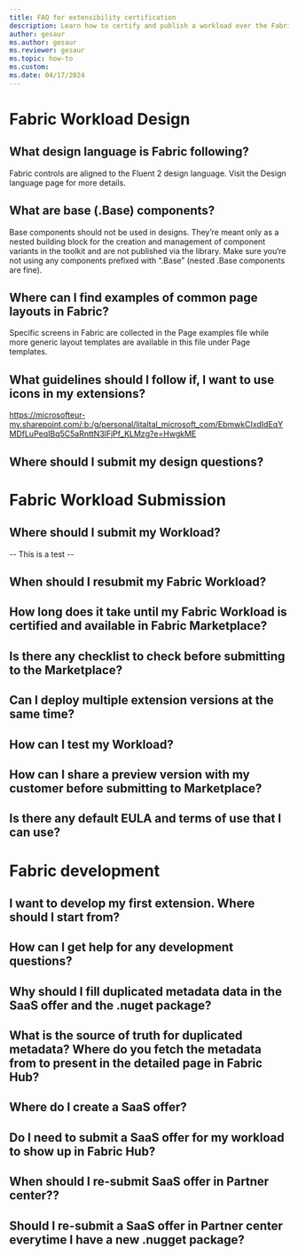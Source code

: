 ```yaml
---
title: FAQ for extensibility certification 
description: Learn how to certify and publish a workload over the Fabric extensibility platform.
author: gesaur
ms.author: gesaur
ms.reviewer: gesaur
ms.topic: how-to
ms.custom:
ms.date: 04/17/2024
---
```



# Fabric Workload Design
## What design language is Fabric following?
Fabric controls are aligned to the Fluent 2 design language. Visit the Design language page for more details.

## What are base (.Base) components?
Base components should not be used in designs. They’re meant only as a nested building block for the creation and management of component variants in the toolkit and are not published via the library. Make sure you‘re not using any components prefixed with “.Base” (nested .Base components are fine).

## Where can I find examples of common page layouts in Fabric?
Specific screens in Fabric are collected in the Page examples file while more generic layout templates are available in this file under Page templates.

## What guidelines should I follow if, I want to use icons in my extensions?
https://microsofteur-my.sharepoint.com/:b:/g/personal/litaltal_microsoft_com/EbmwkCIxdIdEqYMDfLuPeqIBq5C5aRnttN3lFjPf_KLMzg?e=HwgkME

## Where should I submit my design questions?

# Fabric Workload Submission 

## Where should I submit my Workload?
-- This is a test -- 
## When should I resubmit my Fabric Workload?
## How long does it take until my Fabric Workload is certified and available in Fabric Marketplace?
## Is there any checklist to check before submitting to the Marketplace?
## Can I deploy multiple extension versions at the same time?
## How can I test my Workload?
## How can I share a preview version with my customer before submitting to Marketplace?
## Is there any default EULA and terms of use that I can use?


# Fabric development
## I want to develop my first extension. Where should I start from?
## How can I get help for any development questions?
## Why should I fill duplicated metadata data in the SaaS offer and the .nuget package?
## What is the source of truth for duplicated metadata? Where do you fetch the metadata from to present in the detailed page in Fabric Hub?
## Where do I create a SaaS offer?
## Do I need to submit a SaaS offer for my workload to show up in Fabric Hub?
## When should I re-submit SaaS offer in Partner center??
## Should I re-submit a SaaS offer in Partner center everytime I have a new .nugget package?
